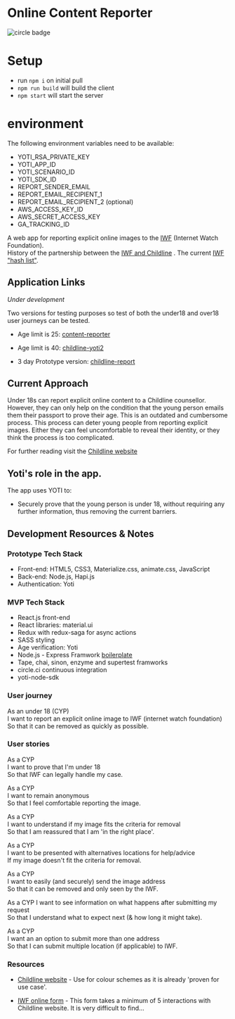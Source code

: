 # Online Content Reporter

![circle badge](https://circleci.com/gh/childline-yoti/online-content-reporter.png?circle-token=key-8f574d3ae5bfff8a00adc63d005cc1ab)

# Setup

 * run `npm i` on initial pull
 * `npm run build` will build the client
 * `npm start` will start the server

# environment
The following environment variables need to be available:
 * YOTI_RSA_PRIVATE_KEY
 * YOTI_APP_ID
 * YOTI_SCENARIO_ID
 * YOTI_SDK_ID
 * REPORT_SENDER_EMAIL
 * REPORT_EMAIL_RECIPIENT_1
 * REPORT_EMAIL_RECIPIENT_2 (optional)
 * AWS_ACCESS_KEY_ID
 * AWS_SECRET_ACCESS_KEY
 * GA_TRACKING_ID

A web app for reporting explicit online images to the [IWF](https://www.iwf.org.uk/) (Internet Watch Foundation).  
History of the partnership between the [IWF and Childline](https://www.iwf.org.uk/news/childline-and-internet-watch-foundation-form-new-partnership-to-help-young-people-remove) .
The current  [IWF "hash list"](https://www.iwf.org.uk/become-a-member/services-for-members/image-hash-list).

## Application Links

*Under development*

Two versions for testing purposes so test of both the under18 and over18 user journeys can be tested.
- Age limit is 25: [content-reporter](https://content-reporter.herokuapp.com/)
- Age limit is 40: [childline-yoti2](http://childline-yoti2.herokuapp.com/)

- 3 day Prototype version: [childline-report](https://childline-report-image.herokuapp.com)



## Current Approach

Under 18s can report explicit online content to a Childline counsellor. However, they can only help on the condition
that the young person emails them their passport to prove their age. This is an outdated and cumbersome process.
This process can deter young people from reporting explicit images. Either they can feel uncomfortable to reveal their identity, or they think the process is too complicated.

For further reading visit the [Childline website](https://www.childline.org.uk/info-advice/bullying-abuse-safety/online-mobile-safety/sexting/)

## Yoti's role in the app.

The app uses YOTI to:
- Securely prove that the young person is under 18, without requiring any further information, thus removing the current barriers.


## Development Resources & Notes

### Prototype Tech Stack

- Front-end: HTML5, CSS3, Materialize.css, animate.css, JavaScript
- Back-end: Node.js, Hapi.js
- Authentication: Yoti

### MVP Tech Stack

- React.js front-end
- React libraries: material.ui
- Redux with redux-saga for async actions
- SASS styling
- Age verification: Yoti
- Node.js - Express Framwork [boilerplate](https://github.com/SavageWilliam/express-server-boilerplate)
- Tape, chai, sinon, enzyme and supertest framworks
- circle.ci continuous integration
- yoti-node-sdk

### User journey

As an under 18 (CYP)  
I want to report an explicit online image to IWF (internet watch foundation)  
So that it can be removed as quickly as possible.  

### User stories

As a CYP  
I want to prove that I'm under 18  
So that IWF can legally handle my case.  

As a CYP  
I want to remain anonymous  
So that I feel comfortable reporting the image.  

As a CYP  
I want to understand if my image fits the criteria for removal  
So that I am reassured that I am 'in the right place'.  

As a CYP  
I want to be presented with alternatives locations for help/advice  
If my image doesn't fit the criteria for removal.  

As a CYP  
I want to easily (and securely) send the image address  
So that it can be removed and only seen by the IWF.  

As a CYP
I want to see information on what happens after submitting my request  
So that I understand what to expect next (& how long it might take).  

As a CYP  
I want an an option to submit more than one address  
So that I can submit multiple location (if applicable) to IWF.  

### Resources

- [Childline website](https://www.childline.org.uk/info-advice/bullying-abuse-safety/online-mobile-safety/sexting/) - Use for colour schemes as it is already 'proven for use case'.

- [IWF online form](https://www.iwf.org.uk/) - This form takes a minimum of 5 interactions with Childline website. It is very difficult to find...
